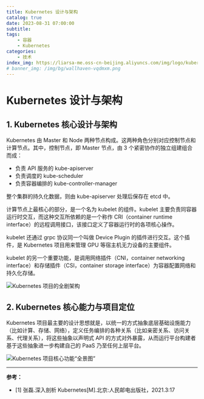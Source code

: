 ```yaml
---
title: Kubernetes 设计与架构
catalog: true
date: 2023-08-31 07:00:00
subtitle: 
tags:
    - 容器
    - Kubernetes
categories:
    - 技术
index_img: https://liarsa-me.oss-cn-beijing.aliyuncs.com/img/logo/kubernetes-observability.png
# banner_img: /img/bg/wallhaven-vqdmxm.png
---
```


# Kubernetes 设计与架构

## 1. Kubernetes 核心设计与架构

Kubernetes 由 Master 和 Node 两种节点构成。这两种角色分别对应控制节点和计算节点。其中，控制节点，即 Master 节点，由 3 个紧密协作的独立组建组合而成：

 - 负责 API 服务的 kube-apiserver
 - 负责调度的 kube-scheduler
 - 负责容器编排的 kube-controller-manager

整个集群的持久化数据，则由 kube-apiserver 处理后保存在 etcd 中。

计算节点上最核心的部分，是一个名为 kubelet 的组件。kubelet 主要负责同容器运行时交互，而这种交互所依赖的是一个称作 CRI（container runtime interface）的远程调用接口，该接口定义了容器运行时的各项核心操作。

kubelet 还通过 grpc 协议同一个叫做 Device Plugin 的插件进行交互。这个插件，是 Kubernetes 项目用来管理 GPU 等宿主机无力设备的主要组件。

kubelet 的另一个重要功能，是调用网络插件（CNI，container networking interface）和存储插件（CSI，container storage interface）为容器配置网络和持久化存储。

 ![Kubernetes 项目的全剧架构](/img/illustration/kubernetes/kubernetes_design1.png)


## 2. Kubernetes 核心能力与项目定位

Kubernetes 项目最主要的设计思想就是，以统一的方式抽象底层基础设施能力（比如计算、存储、网络），定义任务编排的各种关系（比如亲密关系、访问关系、代理关系），将这些抽象以声明式 API 的方式对外暴露，从而运行平台构建者基于这些抽象进一步构建自己的 PaaS 乃至任何上层平台。

 ![Kubernetes 项目核心功能“全景图”](/img/illustration/kubernetes/kubernetes_progress.png)

<hr/>
<b>参考：</b>
<ul>
    <li>[1] 张磊.深入剖析 Kubernetes[M].北京:人民邮电出版社，2021.3:17</li>
</ul>